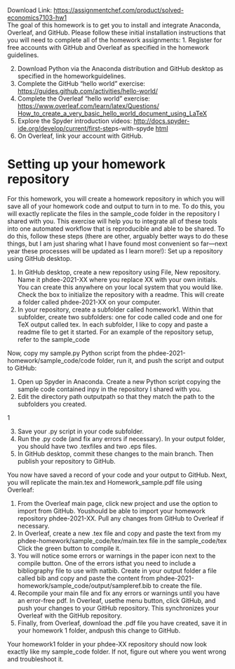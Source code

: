 Download Link: https://assignmentchef.com/product/solved-economics7103-hw1
<br>
The goal of this homework is to get you to install and integrate Anaconda, Overleaf, and GitHub. Please follow these initial installation instructions that you will need to complete all of the homework assignments: 1. Register for free accounts with GitHub and Overleaf as specified in the homework guidelines.

<ol start="2">

 <li>Download Python via the Anaconda distribution and GitHub desktop as specified in the homeworkguidelines.</li>

 <li>Complete the GitHub “hello world” exercise: <a href="https://guides.github.com/activities/hello-world/">https://guides.github.com/activities/hello-world/</a></li>

 <li>Complete the Overleaf “hello world” exercise: <a href="https://www.overleaf.com/learn/latex/Questions/How_to_create_a_very_basic_hello_world_document_using_LaTeX">https://www.overleaf.com/learn/latex/Questions/ </a><a href="https://www.overleaf.com/learn/latex/Questions/How_to_create_a_very_basic_hello_world_document_using_LaTeX">How_to_create_a_very_basic_hello_world_document_using_LaTeX</a></li>

 <li>Explore the Spyder introduction videos: <a href="http://docs.spyder-ide.org/develop/current/first-steps-with-spyder.html">http://docs.spyder-ide.org/develop/current/first-ste</a>ps-with-spyde <a href="http://docs.spyder-ide.org/develop/current/first-steps-with-spyder.html">html</a></li>

 <li>On Overleaf, link your account with GitHub.</li>

</ol>

<h1>Setting up your homework repository</h1>

For this homework, you will create a homework repository in which you will save all of your homework code and output to turn in to me. To do this, you will exactly replicate the files in the sample_code folder in the repository I shared with you. This exercise will help you to integrate all of these tools into one automated workflow that is reproducible and able to be shared. To do this, follow these steps (there are other, arguably better ways to do these things, but I am just sharing what I have found most convenient so far—next year these processes will be updated as I learn more!): Set up a repository using GitHub desktop.

<ol>

 <li>In GitHub desktop, create a new repository using File, New repository. Name it phdee-2021-XX where you replace XX with your own initials. You can create this anywhere on your local system that you would like. Check the box to initialize the repository with a readme. This will create a folder called phdee-2021-XX on your computer.</li>

 <li>In your repository, create a subfolder called homework1. Within that subfolder, create two subfolders: one for code called code and one for TeX output called tex. In each subfolder, I like to copy and paste a readme file to get it started. For an example of the repository setup, refer to the sample_code</li>

</ol>

Now, copy my sample.py Python script from the phdee-2021-homework/sample_code/code folder, run it, and push the script and output to GitHub:

<ol>

 <li>Open up Spyder in Anaconda. Create a new Python script copying the sample code contained inpy in the repository I shared with you.</li>

 <li>Edit the directory path outputpath so that they match the path to the subfolders you created.</li>

</ol>

1

<ol start="3">

 <li>Save your .py script in your code subfolder.</li>

 <li>Run the .py code (and fix any errors if necessary). In your output folder, you should have two .texfiles and two .eps files.</li>

 <li>In GitHub desktop, commit these changes to the main branch. Then publish your repository to GitHub.</li>

</ol>

You now have saved a record of your code and your output to GitHub. Next, you will replicate the main.tex and Homework_sample.pdf file using Overleaf:

<ol>

 <li>From the Overleaf main page, click new project and use the option to import from GitHub. Youshould be able to import your homework repository phdee-2021-XX. Pull any changes from GitHub to Overleaf if necessary.</li>

 <li>In Overleaf, create a new .tex file and copy and paste the text from my phdee-homework/sample_code/tex/main.tex file in the sample_code/tex Click the green button to compile it.</li>

 <li>You will notice some errors or warnings in the paper icon next to the compile button. One of the errors isthat you need to include a bibliography file to use with natbib. Create in your output folder a file called bib and copy and paste the content from phdee-2021-homework/sample_code/output/sampleref.bib to create the file.</li>

 <li>Recompile your main file and fix any errors or warnings until you have an error-free pdf. In Overleaf, usethe menu button, click GitHub, and push your changes to your GitHub repository. This synchronizes your Overleaf with the GitHub repository.</li>

 <li>Finally, from Overleaf, download the .pdf file you have created, save it in your homework 1 folder, andpush this change to GitHub.</li>

</ol>

Your homework1 folder in your phdee-XX repository should now look exactly like my sample_code folder. If not, figure out where you went wrong and troubleshoot it.
